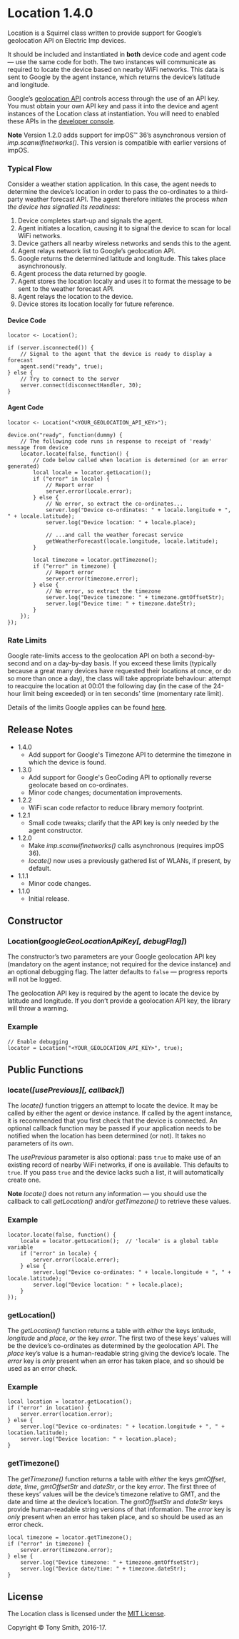 # Location 1.4.0

Location is a Squirrel class written to provide support for Google’s geolocation API on Electric Imp devices.

It should be included and instantiated in **both** device code and agent code &mdash; use the same code for both. The two instances will communicate as required to locate the device based on nearby WiFi networks. This data is sent to Google by the agent instance, which returns the device’s latitude and longitude.

Google’s [geolocation API](https://developers.google.com/maps/documentation/geolocation/intro) controls access through the use of an API key. You must obtain your own API key and pass it into the device and agent instances of the Location class at instantiation. You will need to enabled these APIs in the [developer console](https://console.developers.google.com/apis).

**Note** Version 1.2.0 adds support for impOS&trade; 36’s asynchronous version of *imp.scanwifinetworks()*. This version is compatible with earlier versions of impOS.

### Typical Flow

Consider a weather station application. In this case, the agent needs to determine the device’s location in order to pass the co-ordinates to a third-party weather forecast API. The agent therefore initiates the process *when the device has signalled its readiness*:

1. Device completes start-up and signals the agent.
2. Agent initiates a location, causing it to signal the device to scan for local WiFi networks.
3. Device gathers all nearby wireless networks and sends this to the agent.
4. Agent relays network list to Google’s geolocation API.
5. Google returns the determined latitude and longitude. This takes place asynchronously.
6. Agent process the data returned by google.
7. Agent stores the location locally and uses it to format the message to be sent to the weather forecast API.
8. Agent relays the location to the device.
9. Device stores its location locally for future reference.

#### Device Code

```squirrel
locator <- Location();

if (server.isconnected()) {
    // Signal to the agent that the device is ready to display a forecast
    agent.send("ready", true);
} else {
    // Try to connect to the server
    server.connect(disconnectHandler, 30);
}
```

#### Agent Code

```squirrel
locator <- Location("<YOUR_GEOLOCATION_API_KEY>");

device.on("ready", function(dummy) {
    // The following code runs in response to receipt of 'ready' message from device
    locator.locate(false, function() {
        // Code below called when location is determined (or an error generated)
        local locale = locator.getLocation();
        if ("error" in locale) {
            // Report error
            server.error(locale.error);
        } else {
            // No error, so extract the co-ordinates...
            server.log("Device co-ordinates: " + locale.longitude + ", " + locale.latitude);
            server.log("Device location: " + locale.place);

            // ...and call the weather forecast service
            getWeatherForecast(locale.longitude, locale.latitude);
        }

        local timezone = locator.getTimezone();
        if ("error" in timezone) {
            // Report error
            server.error(timezone.error);
        } else {
            // No error, so extract the timezone
            server.log("Device timezone: " + timezone.gmtOffsetStr);
            server.log("Device time: " + timezone.dateStr);
        }
    });
});
```

### Rate Limits

Google rate-limits access to the geolocation API on both a second-by-second and on a day-by-day basis. If you exceed these limits (typically because a great many devices have requested their locations at once, or do so more than once a day), the class will take appropriate behaviour: attempt to reacquire the location at 00:01 the following day (in the case of the 24-hour limit being exceeded) or in ten seconds’ time (momentary rate limit).

Details of the limits Google applies can be found [here](https://developers.google.com/maps/documentation/geolocation/usage-limits).

## Release Notes

- 1.4.0
    - Add support for Google's Timezone API to determine the timezone in which the device is found.
- 1.3.0
    - Add support for Google's GeoCoding API to optionally reverse geolocate based on co-ordinates.
    - Minor code changes; documentation improvements.
- 1.2.2
    - WiFi scan code refactor to reduce library memory footprint.
- 1.2.1
    - Small code tweaks; clarify that the API key is only needed by the agent constructor.
- 1.2.0
    - Make *imp.scanwifinetworks()* calls asynchronous (requires impOS 36).
    - *locate()* now uses a previously gathered list of WLANs, if present, by default.
- 1.1.1
    - Minor code changes.
- 1.1.0
    - Initial release.

## Constructor

### Location(*googleGeoLocationApiKey[, debugFlag]*)

The constructor’s two parameters are your Google geolocation API key (mandatory on the agent instance; not required for the device instance) and an optional debugging flag. The latter defaults to `false` &mdash; progress reports will not be logged.

The geolocation API key is required by the agent to locate the device by latitude and longitude. If you don’t provide a geolocation API key, the library will throw a warning.

### Example

```squirrel
// Enable debugging
locator = Location("<YOUR_GEOLOCATION_API_KEY>", true);
```

## Public Functions

### locate(*[usePrevious][, callback]*)

The *locate()* function triggers an attempt to locate the device. It may be called by either the agent or device instance. If called by the agent instance, it is recommended that you first check that the device is connected. An optional callback function may be passed if your application needs to be notified when the location has been determined (or not). It takes no parameters of its own.

The *usePrevious* parameter is also optional: pass `true` to make use of an existing record of nearby WiFi networks, if one is available. This defaults to `true`. If you pass `true` and the device lacks such a list, it will automatically create one.

**Note** *locate()* does not return any information &mdash; you should use the callback to call *getLocation()* and/or *getTimezone()* to retrieve these values.

### Example

```squirrel
locator.locate(false, function() {
    locale = locator.getLocation();  // 'locale' is a global table variable
    if ("error" in locale) {
        server.error(locale.error);
    } else {
        server.log("Device co-ordinates: " + locale.longitude + ", " + locale.latitude);
        server.log("Device location: " + locale.place);
    }
});
```

### getLocation()

The *getLocation()* function returns a table with *either* the keys *latitude*, *longitude* and *place*, *or* the key *error*. The first two of these keys’ values will be the device’s co-ordinates as determined by the geolocation API. The *place* key’s value is a human-readable string giving the device’s locale. The *error* key is *only* present when an error has taken place, and so should be used as an error check.

### Example

```squirrel
local location = locator.getLocation();
if ("error" in location) {
    server.error(location.error);
} else {
    server.log("Device co-ordinates: " + location.longitude + ", " + location.latitude);
    server.log("Device location: " + location.place);
}
```

### getTimezone()

The *getTimezone()* function returns a table with *either* the keys *gmtOffset*, *date*, *time*, *gmtOffsetStr* and *dateStr*, *or* the key *error*. The first three of these keys’ values will be the device’s timezone relative to GMT, and the date and time at the device’s location. The *gmtOffsetStr* and *dateStr* keys provide human-readable string versions of that information. The *error* key is *only* present when an error has taken place, and so should be used as an error check.

```squirrel
local timezone = locator.getTimezone();
if ("error" in timezone) {
    server.error(timezone.error);
} else {
    server.log("Device timezone: " + timezone.gmtOffsetStr);
    server.log("Device date/time: " + timezone.dateStr);
}
```

## License

The Location class is licensed under the [MIT License](./LICENSE).

Copyright &copy; Tony Smith, 2016-17.

